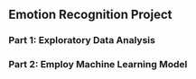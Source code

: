 ## Emotion Recognition Project
### Part 1: Exploratory Data Analysis
### Part 2: Employ Machine Learning Model